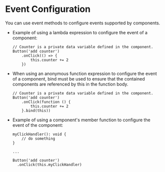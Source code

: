 # Event Configuration


You can use event methods to configure events supported by components.


- Example of using a lambda expression to configure the event of a component:
    
  ```
  // Counter is a private data variable defined in the component.
  Button('add counter')
      .onClick(() => {
          this.counter += 2
      })
  ```


- When using an anonymous function expression to configure the event of a component, bind must be used to ensure that the contained components are referenced by this in the function body.
    
  ```
  // Counter is a private data variable defined in the component.
  Button('add counter')
      .onClick(function () {
          this.counter += 2
      }.bind(this))
  ```


- Example of using a component's member function to configure the event of the component:
    
  ```
  myClickHandler(): void {
      // do something
  }
  
  ...
  
  Button('add counter')
    .onClick(this.myClickHandler)
  ```
